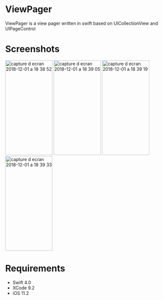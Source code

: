 # ViewPager

ViewPager is a view pager written in swift based on UICollectionView and UIPageControl

# Screenshots

<img width="150" height="300" alt="capture d ecran 2018-12-01 a 18 38 52" src="https://user-images.githubusercontent.com/39087448/49331189-9269aa80-f599-11e8-87b2-bd65885c0914.png"> <img width="150" height= "300" alt="capture d ecran 2018-12-01 a 18 39 05" src="https://user-images.githubusercontent.com/39087448/49331176-62220c00-f599-11e8-87c7-1cb74ecfbaa4.png"> <img width="150" height="300" alt="capture d ecran 2018-12-01 a 18 39 19" src="https://user-images.githubusercontent.com/39087448/49331206-b75e1d80-f599-11e8-8008-9a095299176a.png"> <img width="150" height="300" alt="capture d ecran 2018-12-01 a 18 39 33" src="https://user-images.githubusercontent.com/39087448/49331212-d8bf0980-f599-11e8-8506-80f2a5cdce00.png">

# Requirements

* Swift 4.0
* XCode 9.2
* iOS 11.2
